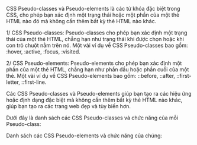 CSS Pseudo-classes và Pseudo-elements là các từ khóa đặc biệt trong CSS, cho phép bạn xác định một trạng thái hoặc một phần của một thẻ HTML nào đó mà không cần thêm bất kỳ thẻ HTML nào khác.

1/ CSS Pseudo-classes: Pseudo-classes cho phép bạn xác định một trạng thái của một thẻ HTML, chẳng hạn như trạng thái khi được chọn hoặc khi con trỏ chuột nằm trên nó. Một vài ví dụ về CSS Pseudo-classes bao gồm: :hover, :active, :focus, :visited.

2/ CSS Pseudo-elements: Pseudo-elements cho phép bạn xác định một phần của một thẻ HTML, chẳng hạn như phần đầu hoặc phần cuối của một thẻ. Một vài ví dụ về CSS Pseudo-elements bao gồm: ::before, ::after, ::first-letter, ::first-line.

Các CSS Pseudo-classes và Pseudo-elements giúp bạn tạo ra các hiệu ứng hoặc định dạng đặc biệt mà không cần thêm bất kỳ thẻ HTML nào khác, giúp bạn tạo ra các trang web đẹp và tùy biến hơn.

Dưới đây là danh sách các CSS Pseudo-classes và chức năng của mỗi Pseudo-class:

<!-- 1/ :active - Chỉ định thẻ khi đang được kích hoạt (ví dụ, khi nhấp vào nó bằng chuột).

2/ :focus - Chỉ định thẻ khi nó đang được tập trung (ví dụ, khi nhấp vào nó hoặc sử dụng phím tab để điều hướng đến nó).

3/ :hover - Chỉ định thẻ khi con trỏ chuột nằm trên nó.

4/ :visited - Chỉ định thẻ đã được truy cập.

5/ :link - Chỉ định thẻ được liên kết đến một trang web khác nhưng chưa được truy cập.

6/ :first-child - Chỉ định thẻ đầu tiên trong một danh sách các thẻ con.

7/ :last-child - Chỉ định thẻ cuối cùng trong một danh sách các thẻ con.

8/ :nth-child(n) - Chỉ định thẻ thứ n trong một danh sách các thẻ con.

9/ :nth-last-child(n) - Chỉ định thẻ thứ n từ cuối cùng trong một danh sách các thẻ con.

10/ :only-child - Chỉ định thẻ duy nhất trong một danh sách các thẻ con.

11/ :enabled - Chỉ định thẻ có thể nhập hoặc chọn.

12/ :disabled - Chỉ định thẻ không thể nhập hoặc chọn

13/ :checked - Chỉ định các thẻ được chọn, như checkbox hoặc radio button.

14/ :not(selector) - Chỉ định tất cả các thẻ không phải là selector đã chỉ định.

15/ :empty - Chỉ định thẻ không có nội dung hoặc thẻ con nào.

16/ :target - Chỉ định thẻ mục tiêu của một URL hash.

17/ :valid - Chỉ định các thẻ mà nội dung được nhập hợp lệ theo các luật hợp lệ được định nghĩa trong mẫu.

18/ :invalid - Chỉ định các thẻ mà nội dung được nhập không hợp lệ theo các luật hợp lệ được định nghĩa trong mẫu.

19/ :required - Chỉ định các thẻ mà yêu cầu nội dung được nhập.

20/:optional - Chỉ định các thẻ mà nội dung không bắt buộc được nhập. -->

Danh sách các CSS Pseudo-elements và chức năng của chúng:

<!-- 1/ ::first-line - Chỉ định đầu tiên của dòng văn bản trong một thẻ.

2/ ::first-letter - Chỉ định ký tự đầu tiên của một đoạn văn bản trong một thẻ.

3/ ::before - Chỉ định nội dung trước một thẻ.

4/ ::after - Chỉ định nội dung sau một thẻ.

5/ ::selection - Chỉ định màu sắc và nền của vùng được chọn.

6/ ::backdrop - Chỉ định màu sắc và nền của khoảng trống trong một element có backdrop.

7/ ::placeholder - Chỉ định giá trị mặc định hiển thị trong một ô nhập.

8/ ::marker - Chỉ định một marker tùy chỉnh cho một danh sách.

9/ ::spelling-error - Chỉ định các lỗi chính tả trong văn bản.

10/ ::grammar-error - Chỉ định các lỗi ngữ pháp trong văn bản. -->
